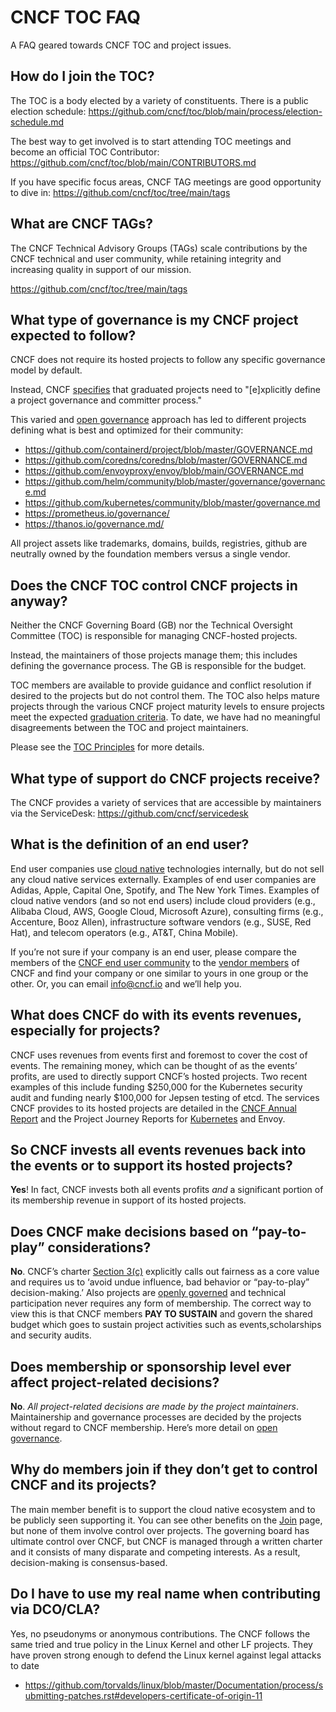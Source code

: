 # CNCF TOC FAQ

A FAQ geared towards CNCF TOC and project issues.

## How do I join the TOC?

The TOC is a body elected by a variety of constituents. There is a public election schedule:
https://github.com/cncf/toc/blob/main/process/election-schedule.md

The best way to get involved is to start attending TOC meetings and become an official TOC Contributor:
https://github.com/cncf/toc/blob/main/CONTRIBUTORS.md

If you have specific focus areas, CNCF TAG meetings are good opportunity to dive in:
https://github.com/cncf/toc/tree/main/tags

## What are CNCF TAGs?

The CNCF Technical Advisory Groups (TAGs) scale contributions by the CNCF technical and user community, while retaining integrity and increasing quality in support of our mission.

https://github.com/cncf/toc/tree/main/tags

## What type of governance is my CNCF project expected to follow?

CNCF does not require its hosted projects to follow any specific governance model by default.

Instead, CNCF [specifies](https://github.com/cncf/toc/blob/main/process/graduation_criteria.md) that graduated projects need to "[e]xplicitly define a project governance and committer process." 

This varied and [open governance](https://github.com/opengovernance/opengovernance.dev) approach has led to different projects defining what is best and optimized for their community: 

* https://github.com/containerd/project/blob/master/GOVERNANCE.md
* https://github.com/coredns/coredns/blob/master/GOVERNANCE.md
* https://github.com/envoyproxy/envoy/blob/main/GOVERNANCE.md
* https://github.com/helm/community/blob/master/governance/governance.md
* https://github.com/kubernetes/community/blob/master/governance.md
* https://prometheus.io/governance/
* https://thanos.io/governance.md/

All project assets like trademarks, domains, builds, registries, github are neutrally owned by the foundation members versus a single vendor.

## Does the CNCF TOC control CNCF projects in anyway?

Neither the CNCF Governing Board (GB) nor the Technical Oversight Committee (TOC) is responsible for managing CNCF-hosted projects. 

Instead, the maintainers of those projects manage them; this includes defining the governance process. The GB is responsible for the budget.

TOC members are available to provide guidance and conflict resolution if desired to the projects but do not control them. The TOC also helps mature projects through the various CNCF project maturity levels to ensure projects meet the expected [graduation criteria](https://github.com/cncf/toc/blob/main/process/graduation_criteria.md). To date, we have had no meaningful disagreements between the TOC and project maintainers.

Please see the [TOC Principles](https://github.com/cncf/toc/blob/main/PRINCIPLES.md) for more details.

## What type of support do CNCF projects receive?

The CNCF provides a variety of services that are accessible by maintainers via the ServiceDesk: https://github.com/cncf/servicedesk

## What is the definition of an end user?
End user companies use [cloud native](https://github.com/cncf/toc/blob/main/DEFINITION.md) technologies internally, but do not sell any cloud native services externally. Examples of end user companies are Adidas, Apple, Capital One, Spotify, and The New York Times. Examples of cloud native vendors (and so not end users) include cloud providers (e.g., Alibaba Cloud, AWS, Google Cloud, Microsoft Azure), consulting firms (e.g., Accenture, Booz Allen), infrastructure software vendors (e.g., SUSE, Red Hat), and telecom operators (e.g., AT&T, China Mobile).

If you’re not sure if your company is an end user, please compare the members of the [CNCF end user community](https://landscape.cncf.io/enduser=yes&format=card-mode) to the [vendor members](https://landscape.cncf.io/category=cncf-members&enduser=no&format=card-mode&grouping=category) of CNCF and find your company or one similar to yours in one group or the other. Or, you can email info@cncf.io and we’ll help you.

## What does CNCF do with its events revenues, especially for projects?

CNCF uses revenues from events first and foremost to cover the cost of events. The remaining money, which can be thought of as the events’ profits, are used to directly support CNCF’s hosted projects. Two recent examples of this include funding $250,000 for the Kubernetes security audit and funding nearly $100,000 for Jepsen testing of etcd. The services CNCF provides to its hosted projects are detailed in the [CNCF Annual Report](https://www.cncf.io/cncf-annual-report-2018/) and the Project Journey Reports for [Kubernetes](https://www.cncf.io/cncf-kubernetes-project-journey/) and Envoy.

## So CNCF invests all events revenues back into the events or to support its hosted projects?

**Yes**! In fact, CNCF invests both all events profits *and* a significant portion of its membership revenue in support of its hosted projects.

## Does CNCF make decisions based on “pay-to-play” considerations?

**No**. CNCF’s charter [Section 3(c)](https://github.com/cncf/foundation/blob/main/charter.md) explicitly calls out fairness as a core value and requires us to ‘avoid undue influence, bad behavior or “pay-to-play” decision-making.’ Also projects are [openly governed](https://www.cncf.io/blog/2019/08/30/cncf-technical-principles-and-open-governance-success/) and technical participation never requires any form of membership. The correct way to view this is that CNCF members **PAY TO SUSTAIN** and govern the shared budget which goes to sustain project activities such as events,scholarships and security audits.

## Does membership or sponsorship level ever affect project-related decisions? 

**No**. *All project-related decisions are made by the project maintainers*. Maintainership and governance processes are decided by the projects without regard to CNCF membership. Here’s more detail on [open governance](https://www.cncf.io/blog/2019/08/30/cncf-technical-principles-and-open-governance-success/).

## Why do members join if they don’t get to control CNCF and its projects?

The main member benefit is to support the cloud native ecosystem and to be publicly seen supporting it. You can see other benefits on the [Join](https://www.cncf.io/about/join/) page, but none of them involve control over projects. The governing board has ultimate control over CNCF, but CNCF is managed through a written charter and it consists of many disparate and competing interests. As a result, decision-making is consensus-based.

## Do I have to use my real name when contributing via DCO/CLA?

Yes, no pseudonyms or anonymous contributions. The CNCF follows the same tried and true policy in the Linux Kernel and other LF projects. They have proven strong enough to defend the Linux kernel against legal attacks to date

* https://github.com/torvalds/linux/blob/master/Documentation/process/submitting-patches.rst#developers-certificate-of-origin-11
